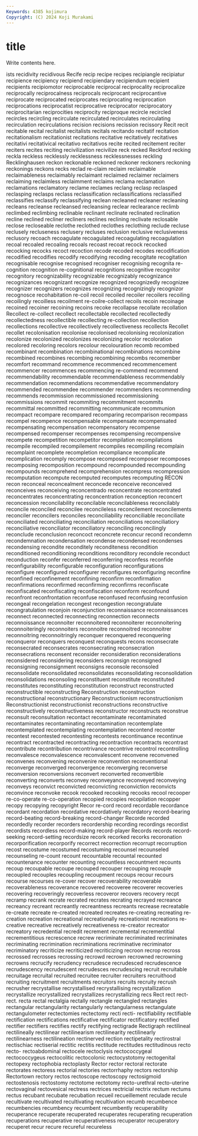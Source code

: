 ```yaml
---
Keywords: 4385 kojimura
Copyright: (C) 2024 Koji Murakami
---
```


# title

Write contents here.



ists recidivity recidivous Recife recip recipe recipes recipiangle recipiatur
recipience recipiency recipiend recipiendary recipiendum recipient recipients recipiomotor reciprocable reciprocal
reciprocality reciprocalize reciprocally reciprocalness reciprocals reciprocant reciprocantive reciprocate reciprocated reciprocates
reciprocating reciprocation reciprocations reciprocatist reciprocative reciprocator reciprocatory reciprocitarian reciprocities reciprocity
reciproque recircle recircled recircles recircling recirculate recirculated recirculates recirculating recirculation
recirculations recision recisions recission recissory Recit recit recitable recital recitalist
recitalists recitals recitando recitatif recitation recitationalism recitationist recitations recitative recitatively
recitatives recitativi recitativical recitativo recitativos recite recited recitement reciter reciters
recites reciting recivilization recivilize reck recked Reckford recking reckla reckless
recklessly recklessness recklessnesses reckling Recklinghausen reckon reckonable reckoned reckoner reckoners
reckoning reckonings reckons recks reclad re-claim reclaim reclaimable reclaimableness reclaimably
reclaimant reclaimed reclaimer reclaimers reclaiming reclaimless reclaimment reclaims reclama reclamation
reclamations reclamatory reclame reclames reclang reclasp reclasped reclasping reclasps reclass
reclassification reclassifications reclassified reclassifies reclassify reclassifying reclean recleaned recleaner recleaning
recleans recleanse recleansed recleansing reclear reclearance reclimb reclimbed reclimbing reclinable
reclinant reclinate reclinated reclination recline reclined recliner recliners reclines reclining
reclivate reclosable reclose recloseable reclothe reclothed reclothes reclothing reclude recluse
reclusely recluseness reclusery recluses reclusion reclusive reclusiveness reclusory recoach recoagulate
recoagulated recoagulating recoagulation recoal recoaled recoaling recoals recoast recoat recock
recocked recocking recocks recoct recoction recode recoded recodes recodification recodified
recodifies recodify recodifying recoding recogitate recogitation recognisable recognise recognised recogniser
recognising recognita re-cognition recognition re-cognitional recognitions recognitive recognitor recognitory recognizability
recognizable recognizably recognizance recognizances recognizant recognize recognized recognizedly recognizee recognizer
recognizers recognizes recognizing recognizingly recognizor recognosce recohabitation re-coil recoil recoiled
recoiler recoilers recoiling recoilingly recoilless recoilment re-coilre-collect recoils recoin recoinage
recoined recoiner recoining recoins recoke recollapse recollate recollation Recollect re-collect
recollect recollectable recollected recollectedly recollectedness recollectible recollecting re-collection recollection recollections
recollective recollectively recollectiveness recollects Recollet recollet recolonisation recolonise recolonised recolonising
recolonization recolonize recolonized recolonizes recolonizing recolor recoloration recolored recoloring recolors
recolour recolouration recomb recombed recombinant recombination recombinational recombinations recombine recombined
recombines recombing recombining recombs recomember recomfort recommand recommence recommenced recommencement
recommencer recommences recommencing re-commend recommend recommendability recommendable recommendableness recommendably recommendation
recommendations recommendative recommendatory recommended recommendee recommender recommenders recommending recommends recommission
recommissioned recommissioning recommissions recommit recommiting recommitment recommits recommittal recommitted recommitting
recommunicate recommunion recompact recompare recompared recomparing recomparison recompass recompel recompence
recompensable recompensate recompensated recompensating recompensation recompensatory recompense recompensed recompenser recompenses
recompensing recompensive recompete recompetition recompetitor recompilation recompilations recompile recompiled recompilement
recompiles recompiling recomplain recomplaint recomplete recompletion recompliance recomplicate recomplication recomply
recompose recomposed recomposer recomposes recomposing recomposition recompound recompounded recompounding recompounds
recomprehend recomprehension recompress recompression recomputation recompute recomputed recomputes recomputing RECON
recon reconceal reconcealment reconcede reconceive reconceived reconceives reconceiving reconcentrado reconcentrate
reconcentrated reconcentrates reconcentrating reconcentration reconception reconcert reconcession reconcilability reconcilable reconcilableness
reconcilably reconcile reconciled reconcilee reconcileless reconcilement reconcilements reconciler reconcilers reconciles
reconciliability reconciliable reconciliate reconciliated reconciliating reconciliation reconciliations reconciliatiory reconciliative reconciliator
reconciliatory reconciling reconcilingly reconclude reconclusion reconcoct reconcrete reconcur recond recondemn
recondemnation recondensation recondense recondensed recondenses recondensing recondite reconditely reconditeness recondition
reconditioned reconditioning reconditions reconditory recondole reconduct reconduction reconfer reconferred reconferring
reconfess reconfide reconfigurability reconfigurable reconfiguration reconfigurations reconfigure reconfigured reconfigurer reconfigures
reconfiguring reconfine reconfined reconfinement reconfining reconfirm reconfirmation reconfirmations reconfirmed reconfirming
reconfirms reconfiscate reconfiscated reconfiscating reconfiscation reconform reconfound reconfront reconfrontation reconfuse
reconfused reconfusing reconfusion recongeal recongelation recongest recongestion recongratulate recongratulation reconjoin
reconjunction reconnaissance reconnaissances reconnect reconnected reconnecting reconnection reconnects reconnoissance reconnoiter
reconnoitered reconnoiterer reconnoitering reconnoiteringly reconnoiters reconnoitre reconnoitred reconnoitrer reconnoitring reconnoitringly
reconquer reconquered reconquering reconqueror reconquers reconquest reconquests recons reconsecrate reconsecrated
reconsecrates reconsecrating reconsecration reconsecrations reconsent reconsider reconsideration reconsiderations reconsidered reconsidering
reconsiders reconsign reconsigned reconsigning reconsignment reconsigns reconsole reconsoled reconsolidate reconsolidated
reconsolidates reconsolidating reconsolidation reconsolidations reconsoling reconstituent reconstitute reconstituted reconstitutes reconstituting
reconstitution reconstruct reconstructed reconstructible reconstructing Reconstruction reconstruction reconstructional reconstructionary Reconstructionism
reconstructionism Reconstructionist reconstructionist reconstructions reconstructive reconstructively reconstructiveness reconstructor reconstructs reconstrue
reconsult reconsultation recontact recontaminate recontaminated recontaminates recontaminating recontamination recontemplate recontemplated
recontemplating recontemplation recontend reconter recontest recontested recontesting recontests recontinuance recontinue
recontract recontracted recontracting recontraction recontracts recontrast recontribute recontribution recontrivance recontrive
recontrol recontrolling reconvalesce reconvalescence reconvalescent reconvene reconvened reconvenes reconvening reconvenire
reconvention reconventional reconverge reconverged reconvergence reconverging reconverse reconversion reconversions reconvert
reconverted reconvertible reconverting reconverts reconvey reconveyance reconveyed reconveying reconveys reconvict
reconvicted reconvicting reconviction reconvicts reconvince reconvoke recook recooked recooking recooks
recool recooper re-co-operate re-co-operation recopied recopies recopilation recopper recopy recopying
recopyright Recor re-cord record recordable recordance recordant recordation recordative recordatively
recordatory record-bearing record-beating record-breaking record-changer Recorde recorded recordedly recorder recorders
recordership recording recordings recordist recordists recordless record-making record-player Records records
record-seeking record-setting recordsize recork recorked recorks recoronation recorporification recorporify recorrect
recorrection recorrupt recorruption recost recostume recostumed recostuming recounsel recounseled recounseling
re-count recount recountable recountal recounted recountenance recounter recounting recountless recountment
recounts recoup recoupable recoupe recouped recouper recouping recouple recoupled recouples
recoupling recoupment recoups recour recours recourse recourses re-cover recover recoverability
recoverable recoverableness recoverance recovered recoveree recoverer recoveries recovering recoveringly recoverless
recoveror recovers recovery recpt recramp recrank recrate recrated recrates recrating
recrayed recreance recreancy recreant recreantly recreantness recreants recrease recreatable re-create
recreate re-created recreated recreates re-creating recreating re-creation recreation recreational recreationally
recreationist recreations re-creative recreative recreatively recreativeness re-creator recreator recreatory recredential
recredit recrement recremental recrementitial recrementitious recrescence recrew recriminate recriminated recriminates
recriminating recrimination recriminations recriminative recriminator recriminatory recriticize recriticized recriticizing recroon
recrop recross recrossed recrosses recrossing recrowd recrown recrowned recrowning recrowns
recrucify recrudency recrudesce recrudesced recrudescence recrudescency recrudescent recrudesces recrudescing recruit
recruitable recruitage recruital recruited recruitee recruiter recruiters recruithood recruiting recruitment
recruitments recruitors recruits recruity recrush recrusher recrystallise recrystallised recrystallising recrystallization
recrystallize recrystallized recrystallizes recrystallizing recs Rect rect rect- rect. recta
rectal rectalgia rectally rectangle rectangled rectangles rectangular rectangularity rectangularly rectangularness
rectangulate rectangulometer rectectomies rectectomy recti recti- rectifiability rectifiable rectification rectifications
rectificative rectificator rectificatory rectified rectifier rectifiers rectifies rectify rectifying rectigrade
Rectigraph rectilineal rectilineally rectilinear rectilinearism rectilinearity rectilinearly rectilinearness rectilineation rectinerved
rection rectipetality rectirostral rectischiac rectiserial rectitic rectitis rectitude rectitudes rectitudinous
recto recto- rectoabdominal rectocele rectoclysis rectococcygeal rectococcygeus rectocolitic rectocolonic rectocystotomy
rectogenital rectopexy rectophobia rectoplasty Rector rector rectoral rectorate rectorates rectoress
rectorial rectories rectorrhaphy rectors rectorship Rectortown rectory rectos rectoscope rectoscopy
rectosigmoid rectostenosis rectostomy rectotome rectotomy recto-urethral recto-uterine rectovaginal rectovesical rectress
rectrices rectricial rectrix rectum rectums rectus recubant recubate recubation recueil
recueillement reculade recule recultivate recultivated recultivating recultivation recumb recumbence recumbencies
recumbency recumbent recumbently recuperability recuperance recuperate recuperated recuperates recuperating recuperation
recuperations recuperative recuperativeness recuperator recuperatory recuperet recur recure recureful recureless

